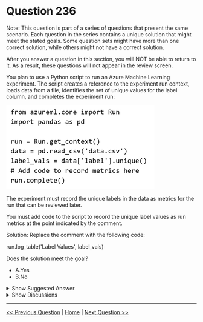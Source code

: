 # Question 236

Note: This question is part of a series of questions that present the same scenario. Each question in the series contains a unique solution that might meet the stated goals. Some question sets might have more than one correct solution, while others might not have a correct solution.

After you answer a question in this section, you will NOT be able to return to it. As a result, these questions will not appear in the review screen.

You plan to use a Python script to run an Azure Machine Learning experiment. The script creates a reference to the experiment run context, loads data from a file, identifies the set of unique values for the label column, and completes the experiment run:

![Question Image](../images/q236_q_0023500001.png)

The experiment must record the unique labels in the data as metrics for the run that can be reviewed later.

You must add code to the script to record the unique label values as run metrics at the point indicated by the comment.

Solution: Replace the comment with the following code:

run.log_table('Label Values', label_vals)

Does the solution meet the goal?

- A.Yes
- B.No

<details>
  <summary>Show Suggested Answer</summary>

<strong>B</strong><br>

<p>Instead use the run_log function to log the contents in label_vals: for label_val in label_vals: run.log(&#x27;Label Values&#x27;, label_val)</p>
<p>Reference:</p>
<p>https://www.element61.be/en/resource/azure-machine-learning-services-complete-toolbox-ai</p>

</details>

<details>
  <summary>Show Discussions</summary>

<blockquote><p><strong>JTWang</strong> <code>(Sat 19 Oct 2024 06:34)</code> - <em>Upvotes: 7</em></p><p>label_vals is numpy.ndarray
==&gt;run.log_list(&#x27;Label Values&#x27;, label_vals) 
Scalar
Example: run.log(&quot;accuracy&quot;, 0.95)

List
Example: run.log_list(&quot;accuracies&quot;, [0.6, 0.7, 0.87])

Row
Example: run.log_row(&quot;Y over X&quot;, x=1, y=0.4)

Table
Example: run.log_table(&quot;Y over X&quot;, {&quot;x&quot;:[1, 2, 3], &quot;y&quot;:[0.6, 0.7, 0.89]})

Image
Example: run.log_image(&quot;ROC&quot;, path)</p></blockquote>

<blockquote><p><strong>ranjsi01</strong> <code>(Thu 18 Jul 2024 09:31)</code> - <em>Upvotes: 5</em></p><p>B is correct. run.log_table is used to Log a dictionary object to the run with the given name using azureml.core.Run.log_table</p></blockquote>

</details>

---

[<< Previous Question](question_235.md) | [Home](../index.md) | [Next Question >>](question_237.md)
